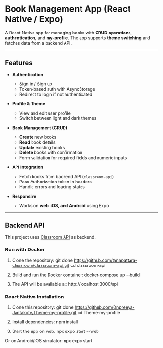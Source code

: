 # Book Management App (React Native / Expo)

A React Native app for managing books with **CRUD operations**, **authentication**, and **my-profile**. The app supports **theme switching** and fetches data from a backend API.

---

## Features

- **Authentication**
  - Sign in / Sign up
  - Token-based auth with AsyncStorage
  - Redirect to login if not authenticated

- **Profile & Theme**
  - View and edit user profile
  - Switch between light and dark themes

- **Book Management (CRUD)**
  - **Create** new books
  - **Read** book details
  - **Update** existing books
  - **Delete** books with confirmation
  - Form validation for required fields and numeric inputs

- **API Integration**
  - Fetch books from backend API (`classroom-api`)
  - Pass Authorization token in headers
  - Handle errors and loading states

- **Responsive**
  - Works on **web, iOS, and Android** using Expo

---

## Backend API

This project uses [Classroom API](https://github.com/tanapattara-classroom/classroom-api) as backend.

### Run with Docker

1. Clone the repository:
git clone https://github.com/tanapattara-classroom/classroom-api.git
cd classroom-api

2. Build and run the Docker container:
docker-compose up --build

3. The API will be available at:
http://localhost:3000/api

### React Native Installation
1. Clone this repository:
git clone https://github.com/Onpreeya-Jantakote/Theme-my-profile.git
cd Theme-my-profile

2. Install dependencies:
npm install

3. Start the app on web:
npx expo start --web

Or on Android/iOS simulator:
npx expo start
